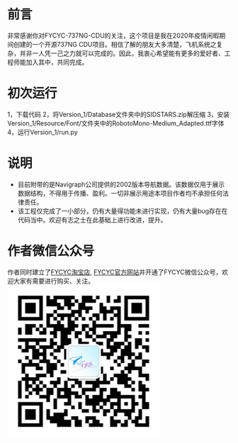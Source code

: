 # 前言
非常感谢你对FYCYC-737NG-CDU的关注，这个项目是我在2020年疫情闲暇期间创建的一个开源737NG CDU项目。相信了解的朋友大多清楚，飞机系统之复杂，并非一人凭一己之力就可以完成的。因此，我衷心希望能有更多的爱好者、工程师能加入其中，共同完成。

# 初次运行
1，下载代码
2，将Version_1/Database文件夹中的SIDSTARS.zip解压缩
3，安装Version_1/Resource/Font/文件夹中的RobotoMono-Medium_Adapted.ttf字体
4，运行Version_1/run.py

# 说明
* 目前附带的是Navigraph公司提供的2002版本导航数据。该数据仅用于展示数据结构，不得用于传播、盈利。一切非展示用途本项目作者均不承担任何法律责任。
* 该工程仅完成了一小部分，仍有大量得功能未进行实现，仍有大量bug存在在代码当中。欢迎有志之士在此基础上进行改进，提升。

# 作者微信公众号
作者同时建立了[FYCYC淘宝店](https://shop119523470.taobao.com/?spm=a230r.7195193.1997079397.2.4bf95e2fbgx4uG), [FYCYC官方网站](https://www.fycyccreativehouse.com/)并开通了FYCYC微信公众号，欢迎大家有需要进行购买、关注。
![](https://github.com/Kuailun/737NG_CDU/blob/master/Version_1/Resource/Img/FYCYC.jpg)